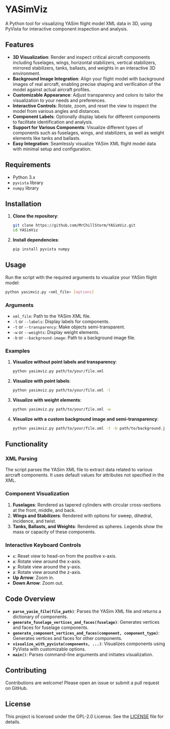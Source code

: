 # YASimViz
A Python tool for visualizing YASim flight model XML data in 3D, using PyVista for interactive component inspection and analysis.

## Features

- **3D Visualization**: Render and inspect critical aircraft components including fuselages, wings, horizontal stabilizers, vertical stabilizers, mirrored stabilizers, tanks, ballasts, and weights in an interactive 3D environment.
- **Background Image Integration**: Align your flight model with background images of real aircraft, enabling precise shaping and verification of the model against actual aircraft profiles.
- **Customizable Appearance**: Adjust transparency and colors to tailor the visualization to your needs and preferences.
- **Interactive Controls**: Rotate, zoom, and reset the view to inspect the model from various angles and distances.
- **Component Labels**: Optionally display labels for different components to facilitate identification and analysis.
- **Support for Various Components**: Visualize different types of components such as fuselages, wings, and stabilizers, as well as weight elements like tanks and ballasts.
- **Easy Integration**: Seamlessly visualize YASim XML flight model data with minimal setup and configuration.

## Requirements

- Python 3.x
- `pyvista` library
- `numpy` library

## Installation

1. **Clone the repository**:

    ```bash
    git clone https://github.com/MrChillStorm/YASimViz.git
    cd YASimViz
    ```

2. **Install dependencies**:

    ```bash
    pip install pyvista numpy
    ```

## Usage

Run the script with the required arguments to visualize your YASim flight model:

```bash
python yasimviz.py <xml_file> [options]
```

### Arguments

- `xml_file`: Path to the YASim XML file.
- `-l` or `--labels`: Display labels for components.
- `-t` or `--transparency`: Make objects semi-transparent.
- `-w` or `--weights`: Display weight elements.
- `-b` or `--background-image`: Path to a background image file.

### Examples

1. **Visualize without point labels and transparency**:

    ```bash
    python yasimviz.py path/to/your/file.xml
    ```

2. **Visualize with point labels**:

    ```bash
    python yasimviz.py path/to/your/file.xml -l
    ```

3. **Visualize with weight elements**:

    ```bash
    python yasimviz.py path/to/your/file.xml -w
    ```

4. **Visualize with a custom background image and semi-transparency**:

    ```bash
    python yasimviz.py path/to/your/file.xml -t -b path/to/background.jpg
    ```

## Functionality

### XML Parsing

The script parses the YASim XML file to extract data related to various aircraft components. It uses default values for attributes not specified in the XML.

### Component Visualization

1. **Fuselages**: Rendered as tapered cylinders with circular cross-sections at the front, middle, and back.
2. **Wings and Stabilizers**: Rendered with options for sweep, dihedral, incidence, and twist.
3. **Tanks, Ballasts, and Weights**: Rendered as spheres. Legends show the mass or capacity of these components.

### Interactive Keyboard Controls

- **`c`**: Reset view to head-on from the positive x-axis.
- **`x`**: Rotate view around the x-axis.
- **`y`**: Rotate view around the y-axis.
- **`z`**: Rotate view around the z-axis.
- **Up Arrow**: Zoom in.
- **Down Arrow**: Zoom out.

## Code Overview

- **`parse_yasim_file(file_path)`**: Parses the YASim XML file and returns a dictionary of components.
- **`generate_fuselage_vertices_and_faces(fuselage)`**: Generates vertices and faces for fuselage components.
- **`generate_component_vertices_and_faces(component, component_type)`**: Generates vertices and faces for other components.
- **`visualize_with_pyvista(components, ...)`**: Visualizes components using PyVista with customizable options.
- **`main()`**: Parses command-line arguments and initiates visualization.

## Contributing

Contributions are welcome! Please open an issue or submit a pull request on GitHub.

## License

This project is licensed under the GPL-2.0 License. See the [LICENSE](LICENSE) file for details.
